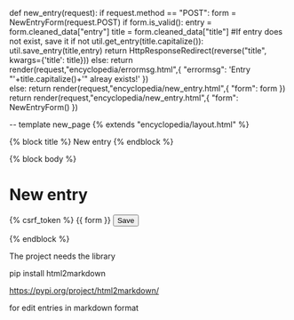 def new_entry(request):
	if request.method == "POST":
		form = NewEntryForm(request.POST)
		if form.is_valid():
			entry = form.cleaned_data["entry"]
			title = form.cleaned_data["title"]
			#If entry does not exist, save it
			if not util.get_entry(title.capitalize()):
				util.save_entry(title,entry)
				return HttpResponseRedirect(reverse("title", kwargs={'title': title}))
			else:
				return render(request,"encyclopedia/errormsg.html",{
					"errormsg": 'Entry "'+title.capitalize()+'" alreay exists!'
					})	
		else:
			return render(request,"encyclopedia/new_entry.html",{
				"form": form
				})
	return render(request,"encyclopedia/new_entry.html",{
		"form": NewEntryForm()
		})


-- template new_page
{% extends "encyclopedia/layout.html" %}

{% block title %}
    New entry
{% endblock %}

{% block body %}
    <h1>New entry</h1>
    <form action="{% url 'new_entry' %}" method="post">
		{% csrf_token %}
		{{ form }}
        <input type="submit" value="Save">                    
    </form>
{% endblock %}

The project needs the library 

pip install html2markdown

https://pypi.org/project/html2markdown/

for edit entries in markdown format